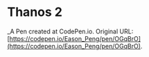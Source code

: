 # Thanos 2
 _A Pen created at CodePen.io. Original URL: [https://codepen.io/Eason_Peng/pen/OGqBrO](https://codepen.io/Eason_Peng/pen/OGqBrO).

 